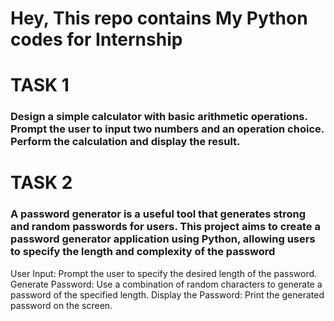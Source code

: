 # Hey, This repo contains My Python codes for Internship

# TASK 1

### Design a simple calculator with basic arithmetic operations. Prompt the user to input two numbers and an operation choice. Perform the calculation and display the result.

# TASK 2

### A password generator is a useful tool that generates strong and random passwords for users. This project aims to create a password generator application using Python, allowing users to specify the length and complexity of the password

User Input: Prompt the user to specify the desired length of the password.
Generate Password: Use a combination of random characters to
generate a password of the specified length.
Display the Password: Print the generated password on the screen.
